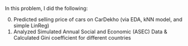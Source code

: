 In this problem, I did the following:

0. Predicted selling price of cars on CarDekho (via EDA, kNN model, and simple LinReg)
1. Analyzed Simulated Annual Social and Economic (ASEC) Data & Calculated Gini coefficient for different countries

   
